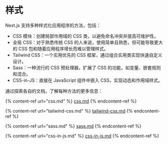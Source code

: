 # 样式

Next.js 支持多种样式化应用程序的方法，包括：

* CSS 模块：创建局部作用域的 CSS 类，以避免命名冲突并提高可维护性。
* 全局 CSS：对于熟悉传统 CSS 的人来说，使用简单且熟悉，但可能导致更大的 CSS 包和随着应用程序增长而难以管理样式。
* Tailwind CSS：一个实用优先的 CSS 框架，通过组合实用类实现快速自定义设计。
* Sass：一种流行的 CSS 预处理器，扩展了 CSS 的功能，如变量、嵌套规则和混合。
* CSS-in-JS：直接在 JavaScript 组件中嵌入 CSS，实现动态和作用域样式。

通过探索各自的文档，了解每种方法的更多信息：

{% content-ref url="css.md" %}
[css.md](css.md)
{% endcontent-ref %}

{% content-ref url="tailwind-css.md" %}
[tailwind-css.md](tailwind-css.md)
{% endcontent-ref %}

{% content-ref url="sass.md" %}
[sass.md](sass.md)
{% endcontent-ref %}

{% content-ref url="css-in-js.md" %}
[css-in-js.md](css-in-js.md)
{% endcontent-ref %}

